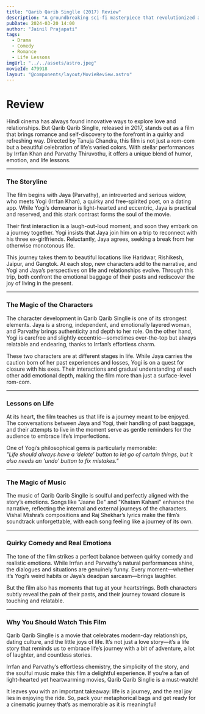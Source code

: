 ```yaml
---
title: "Qarib Qarib Singlle (2017) Review"
description: "A groundbreaking sci-fi masterpiece that revolutionized action cinema and explored deep philosophical themes about reality and consciousness."
pubDate: 2024-03-20 14:00
author: "Jainil Prajapati"
tags:
  - Drama
  - Comedy
  - Romance
  - Life Lessons
imgUrl: "../../assets/astro.jpeg"
movieId: 479918
layout: "@components/layout/MovieReview.astro"
---
```


# Review

Hindi cinema has always found innovative ways to explore love and relationships. But Qarib Qarib Singlle, released in 2017, stands out as a film that brings romance and self-discovery to the forefront in a quirky and refreshing way. Directed by Tanuja Chandra, this film is not just a rom-com but a beautiful celebration of life’s varied colors. With stellar performances by Irrfan Khan and Parvathy Thiruvothu, it offers a unique blend of humor, emotion, and life lessons.

---

### The Storyline

The film begins with Jaya (Parvathy), an introverted and serious widow, who meets Yogi (Irrfan Khan), a quirky and free-spirited poet, on a dating app. While Yogi’s demeanor is light-hearted and eccentric, Jaya is practical and reserved, and this stark contrast forms the soul of the movie.

Their first interaction is a laugh-out-loud moment, and soon they embark on a journey together. Yogi insists that Jaya join him on a trip to reconnect with his three ex-girlfriends. Reluctantly, Jaya agrees, seeking a break from her otherwise monotonous life.

This journey takes them to beautiful locations like Haridwar, Rishikesh, Jaipur, and Gangtok. At each stop, new characters add to the narrative, and Yogi and Jaya’s perspectives on life and relationships evolve. Through this trip, both confront the emotional baggage of their pasts and rediscover the joy of living in the present.

---

### The Magic of the Characters

The character development in Qarib Qarib Singlle is one of its strongest elements. Jaya is a strong, independent, and emotionally layered woman, and Parvathy brings authenticity and depth to her role. On the other hand, Yogi is carefree and slightly eccentric—sometimes over-the-top but always relatable and endearing, thanks to Irrfan’s effortless charm.

These two characters are at different stages in life. While Jaya carries the caution born of her past experiences and losses, Yogi is on a quest for closure with his exes. Their interactions and gradual understanding of each other add emotional depth, making the film more than just a surface-level rom-com.

---

### Lessons on Life

At its heart, the film teaches us that life is a journey meant to be enjoyed. The conversations between Jaya and Yogi, their handling of past baggage, and their attempts to live in the moment serve as gentle reminders for the audience to embrace life’s imperfections.

One of Yogi’s philosophical gems is particularly memorable:  
_"Life should always have a ‘delete’ button to let go of certain things, but it also needs an ‘undo’ button to fix mistakes."_

---

### The Magic of Music

The music of Qarib Qarib Singlle is soulful and perfectly aligned with the story’s emotions. Songs like "Jaane De" and "Khatam Kahani" enhance the narrative, reflecting the internal and external journeys of the characters. Vishal Mishra’s compositions and Raj Shekhar’s lyrics make the film’s soundtrack unforgettable, with each song feeling like a journey of its own.

---

### Quirky Comedy and Real Emotions

The tone of the film strikes a perfect balance between quirky comedy and realistic emotions. While Irrfan and Parvathy’s natural performances shine, the dialogues and situations are genuinely funny. Every moment—whether it’s Yogi’s weird habits or Jaya’s deadpan sarcasm—brings laughter.

But the film also has moments that tug at your heartstrings. Both characters subtly reveal the pain of their pasts, and their journey toward closure is touching and relatable.

---

### Why You Should Watch This Film

Qarib Qarib Singlle is a movie that celebrates modern-day relationships, dating culture, and the little joys of life. It’s not just a love story—it’s a life story that reminds us to embrace life’s journey with a bit of adventure, a lot of laughter, and countless stories.

Irrfan and Parvathy’s effortless chemistry, the simplicity of the story, and the soulful music make this film a delightful experience. If you’re a fan of light-hearted yet heartwarming movies, Qarib Qarib Singlle is a must-watch!

It leaves you with an important takeaway: life is a journey, and the real joy lies in enjoying the ride. So, pack your metaphorical bags and get ready for a cinematic journey that’s as memorable as it is meaningful!
